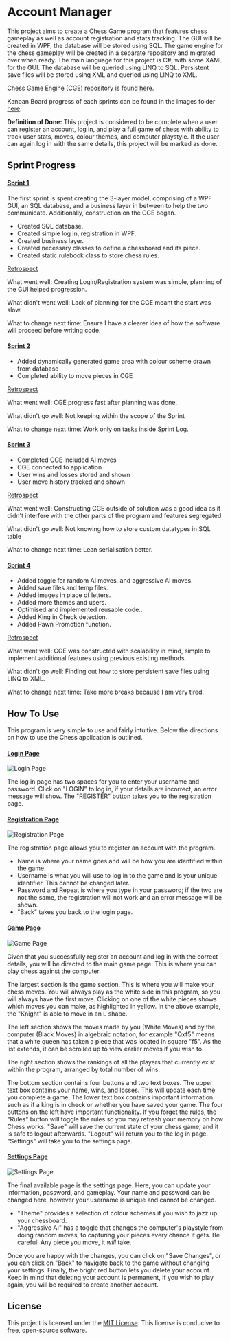 # Account Manager

This project aims to create a Chess Game program that features chess gameplay as well as account registration and stats tracking. The GUI will be created in WPF, the database will be stored using SQL. The game engine for the chess gameplay will be created in a separate repository and migrated over when ready. The main language for this project is C#, with some XAML for the GUI. The database will be queried using LINQ to SQL. Persistent save files will be stored using XML and queried using LINQ to XML.

Chess Game Engine (CGE) repository is found [here](https://github.com/jkchuong/LetsTryMakeAChessGame).

Kanban Board progress of each sprints can be found in the images folder [here](https://github.com/jkchuong/AccountManager/tree/main/Images).

**Definition of Done:** This project is considered to be complete when a user can register an account, log in, and play a full game of chess with ability to track user stats, moves, colour themes, and computer playstyle. If the user can again log in with the same details, this project will be marked as done.

## Sprint Progress

#### <u>Sprint 1</u>

The first sprint is spent creating the 3-layer model, comprising of a WPF GUI, an SQL database, and a business layer in between to help the two communicate. Additionally, construction on the CGE began.

- Created SQL database.
- Created simple log in, registration in WPF.
- Created business layer.
- Created necessary classes to define a chessboard and its piece.
- Created static rulebook class to store chess rules.

<u>Retrospect</u>

What went well: Creating Login/Registration system was simple, planning of the GUI helped progression.

What didn't went well: Lack of planning for the CGE meant the start was slow.

What to change next time: Ensure I have a clearer idea of how the software will proceed before writing code. 

#### <u>Sprint 2</u>

- Added dynamically generated game area with colour scheme drawn from database
- Completed ability to move pieces in CGE

<u>Retrospect</u>

What went well: CGE progress fast after planning was done. 

What didn't go well: Not keeping within the scope of the Sprint

What to change next time: Work only on tasks inside Sprint Log.

#### <u>Sprint 3</u>

- Completed CGE included AI moves
- CGE connected to application
- User wins and losses stored and shown
- User move history tracked and shown

<u>Retrospect</u>

What went well: Constructing CGE outside of solution was a good idea as it didn't interfere with the other parts of the program and features segregated.

What didn't go well: Not knowing how to store custom datatypes in SQL table

What to change next time: Lean serialisation better.

#### <u>Sprint 4</u>

- Added toggle for random AI moves, and aggressive AI moves.
- Added save files and temp files.
- Added images in place of letters.
- Added more themes and users.
- Optimised and implemented reusable code..
- Added King in Check detection.
- Added Pawn Promotion function.

<u>Retrospect</u>

What went well: CGE was constructed with scalability in mind, simple to implement additional features using previous existing methods.

What didn't go well: Finding out how to store persistent save files using LINQ to XML.

What to change next time: Take more breaks because I am very tired.



## **How To Use**

This program is very simple to use and fairly intuitive. Below the directions on how to use the Chess application is outlined.

#### <u>Login Page</u>

![Login Page](https://github.com/jkchuong/AccountManager/blob/main/Images/Login.png)

The log in page has two spaces for you to enter your username and password. Click on "LOGIN" to log in, if your details are incorrect, an error message will show. The "REGISTER" button takes you to the registration page.

#### <u>Registration Page</u>

![Registration Page](https://github.com/jkchuong/AccountManager/blob/main/Images/Registration.png)

The registration page allows you to register an account with the program.

- Name is where your name goes and will be how you are identified within the game.
- Username is what you will use to log in to the game and is your unique identifier. This cannot be changed later.
- Password and Repeat is where you type in your password; if the two are not the same, the registration will not work and an error message will be shown.
- "Back" takes you back to the login page.

#### <u>Game Page</u>

![Game Page](https://github.com/jkchuong/AccountManager/blob/main/Images/Game.png)

Given that you successfully register an account and log in with the correct details, you will be directed to the main game page. This is where you can play chess against the computer.

The largest section is the game section. This is where you will make your chess moves. You will always play as the white side in this program, so you will always have the first move. Clicking on one of the white pieces shows which moves you can make, as highlighted in yellow. In the above example, the "Knight" is able to move in an L shape.

The left section shows the moves made by you (White Moves) and by the computer (Black Moves) in algebraic notation, for example "Qxf5" means that a white queen has taken a piece that was located in square "f5". As the list extends, it can be scrolled up to view earlier moves if you wish to.

The right section shows the rankings of all the players that currently exist within the program, arranged by total number of wins. 

The bottom section contains four buttons and two text boxes. The upper text box contains your name, wins, and losses. This will update each time you complete a game. The lower text box contains important information such as if a king is in check or whether you have saved your game. The four buttons on the left have important functionality. If you forget the rules, the "Rules" button will toggle the rules so you may refresh your memory on how Chess works. "Save" will save the current state of your chess game, and it is safe to logout afterwards. "Logout" will return you to the log in page. "Settings" will take you to the settings page.

#### <u>Settings Page</u>

![Settings Page](https://github.com/jkchuong/AccountManager/blob/main/Images/Settings.png)

The final available page is the settings page. Here, you can update your information, password, and gameplay. Your name and password can be changed here, however your username is unique and cannot be changed.

- "Theme" provides a selection of colour schemes if you wish to jazz up your chessboard.
- "Aggressive AI" has a toggle that changes the computer's playstyle from doing random moves, to capturing your pieces every chance it gets. Be careful! Any piece you move, it *will* take.

Once you are happy with the changes, you can click on "Save Changes", or you can click on "Back" to navigate back to the game without changing your settings. Finally, the bright red button lets you delete your account. Keep in mind that deleting your account is permanent, if you wish to play again, you will be required to create another account.

## License

This project is licensed under the [MIT License](https://opensource.org/licenses/MIT). This license is conducive to free, open-source software.
